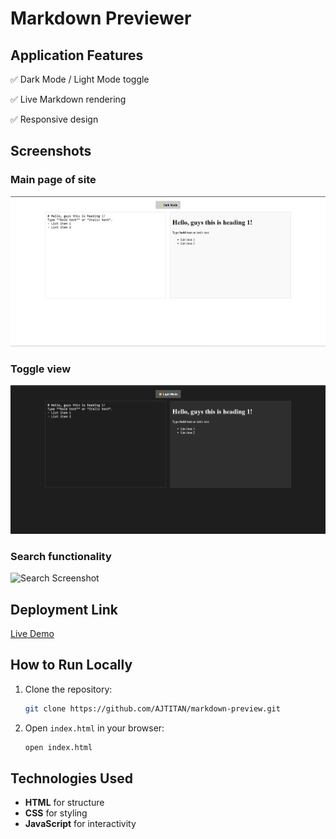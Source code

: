 # Markdown Previewer 

## Application Features

✅ Dark Mode / Light Mode toggle

✅ Live Markdown rendering

✅ Responsive design  

## Screenshots

### Main page of site
![Main page Screenshot](./ss/main.png)
### Toggle view
![Toggle Screenshot](./ss/image.png)

### Search functionality
![Search Screenshot](./ss/search.png)



## Deployment Link

[Live Demo](https://aj-markdown.netlify.app/)

## How to Run Locally

1. Clone the repository:
   ```sh
   git clone https://github.com/AJTITAN/markdown-preview.git
   ```
2. Open `index.html` in your browser:
   ```sh
   open index.html
   ```

## Technologies Used

- **HTML** for structure
- **CSS** for styling
- **JavaScript** for interactivity


